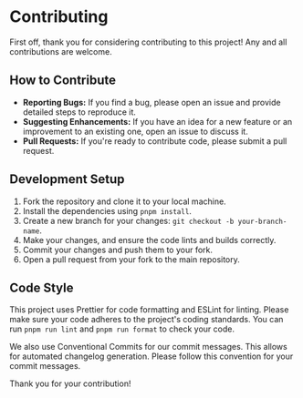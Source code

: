 # Contributing

First off, thank you for considering contributing to this project! Any and all contributions are welcome.

## How to Contribute

- **Reporting Bugs:** If you find a bug, please open an issue and provide detailed steps to reproduce it.
- **Suggesting Enhancements:** If you have an idea for a new feature or an improvement to an existing one, open an issue to discuss it.
- **Pull Requests:** If you're ready to contribute code, please submit a pull request.

## Development Setup

1.  Fork the repository and clone it to your local machine.
2.  Install the dependencies using `pnpm install`.
3.  Create a new branch for your changes: `git checkout -b your-branch-name`.
4.  Make your changes, and ensure the code lints and builds correctly.
5.  Commit your changes and push them to your fork.
6.  Open a pull request from your fork to the main repository.

## Code Style

This project uses Prettier for code formatting and ESLint for linting. Please make sure your code adheres to the project's coding standards. You can run `pnpm run lint` and `pnpm run format` to check your code.

We also use Conventional Commits for our commit messages. This allows for automated changelog generation. Please follow this convention for your commit messages.

Thank you for your contribution!
